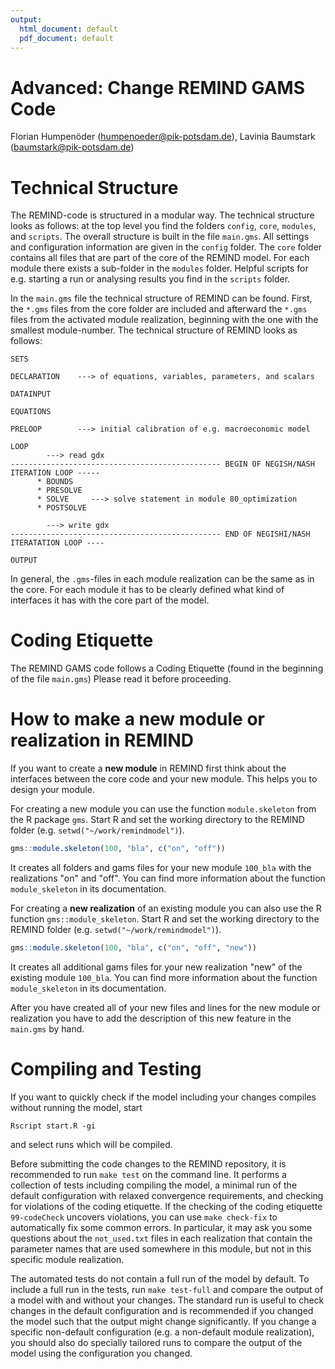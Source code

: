 ```yaml
---
output:
  html_document: default
  pdf_document: default
---
```

Advanced: Change REMIND GAMS Code
================
Florian Humpenöder (<humpenoeder@pik-potsdam.de>), Lavinia Baumstark (<baumstark@pik-potsdam.de>)


Technical Structure
=====================
The REMIND-code is structured in a modular way. The technical structure looks as follows: at the top level you find the folders `config`, `core`, `modules`, and `scripts`. The overall structure is built in the file `main.gms`. All settings and configuration information are given in the `config` folder. The `core` folder contains all files that are part of the core of the REMIND model. For each module there exists a sub-folder in the `modules` folder. Helpful scripts for e.g. starting a run or analysing results you find in the `scripts` folder.

In the `main.gms` file the technical structure of REMIND can be found. First, the `*.gms` files from the core folder are included and afterward the `*.gms` files from the activated module realization, beginning with the one with the smallest module-number. The technical structure of REMIND looks as follows:

```
SETS

DECLARATION    ---> of equations, variables, parameters, and scalars

DATAINPUT

EQUATIONS

PRELOOP        ---> initial calibration of e.g. macroeconomic model

LOOP
        ---> read gdx
----------------------------------------------- BEGIN OF NEGISH/NASH ITERATION LOOP -----
      * BOUNDS
      * PRESOLVE
      * SOLVE     ---> solve statement in module 80_optimization
      * POSTSOLVE
      
        ---> write gdx
----------------------------------------------- END OF NEGISHI/NASH ITERATATION LOOP ----

OUTPUT
```

In general, the `.gms`-files in each module realization can be the same as in the core. For each module it has to be clearly defined what kind of interfaces it has with the core part of the model.

Coding Etiquette
==================
The REMIND GAMS code follows a Coding Etiquette (found in the beginning of the file `main.gms`) Please read it before proceeding.

How to make a new module or realization in REMIND
========================================================

If you want to create a **new module** in REMIND first think about the interfaces between the core code and your new module. This helps you to design your module. 

For creating a new module you can use the function `module.skeleton` from the R package `gms`. Start R and set the working directory to the REMIND folder (e.g. `setwd("~/work/remindmodel")`). 

``` r
gms::module.skeleton(100, "bla", c("on", "off"))
```

It creates all folders and gams files for your new module `100_bla` with the realizations "on" and "off". You can find more information about the function `module_skeleton` in its documentation.

For creating a **new realization** of an existing module you can also use the R function `gms::module_skeleton`. Start R and set the working directory to the REMIND folder (e.g. `setwd("~/work/remindmodel")`).

``` r
gms::module.skeleton(100, "bla", c("on", "off", "new"))
```
It creates all additional gams files for your new realization "new" of the existing module `100_bla`. You can find more information about the function `module_skeleton` in its documentation.

After you have created all of your new files and lines for the new module or realization you have to add the description of this new feature in the `main.gms` by hand.

Compiling and Testing
=====================

If you want to quickly check if the model including your changes compiles without running the model, start
```
Rscript start.R -gi
```
and select runs which will be compiled.

Before submitting the code changes to the REMIND repository, it is recommended to run `make test` on the command line.
It performs a collection of tests including compiling the model, a minimal run of the default configuration with relaxed convergence requirements, and checking for violations of the coding etiquette. If the checking of the coding etiquette `99-codeCheck` uncovers violations, you can use `make check-fix` to automatically fix some common errors. In particular, it may ask you some questions about the `not_used.txt` files in each realization that contain the parameter names that are used somewhere in this module, but not in this specific module realization.

The automated tests do not contain a full run of the model by default. To include a full run in the tests, run `make test-full` and compare the output of a model with and without your changes. The standard run is useful to check changes in the default configuration and is recommended if you changed the model such that the output might change significantly. If you change a specific non-default configuration (e.g. a non-default module realization), you should also do specially tailored runs to compare the output of the model using the configuration you changed.

